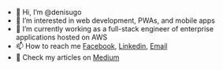 - 👋 Hi, I’m @denisugo
- 👀 I’m interested in web development, PWAs, and mobile apps
- 🌱 I’m currently working as a full-stack engineer of enterprise applications hosted on AWS
- 📫 How to reach me [Facebook](https://www.facebook.com/denisu471/), [Linkedin](https://www.linkedin.com/in/denis-u-90169b20b/),  [Email](mailto:denisu471@gmail.com)
- 📝 Check my articles on [Medium](https://medium.com/@denisustiuzhanin)
<!---
denisugo/denisugo is a ✨ special ✨ repository because its `README.md` (this file) appears on your GitHub profile.
You can click the Preview link to take a look at your changes.
--->
